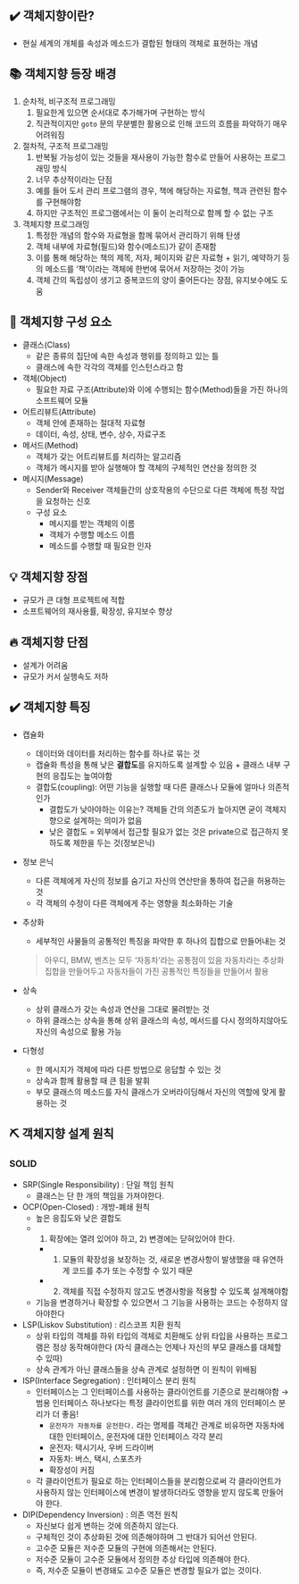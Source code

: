 ## ✔️ 객체지향이란?

- 현실 세계의 개체를 속성과 메소드가 결합된 형태의 객체로 표현하는 개념

## 📚 객체지향 등장 배경

1. 순차적, 비구조적 프로그래밍
    1. 필요한게 있으면 순서대로 추가해가며 구현하는 방식
    2. 직관적이지만 `goto` 문의 무분별한 활용으로 인해 코드의 흐름을 파악하기 매우 어려워짐
2. 절차적, 구조적 프로그래밍
    1. 반복될 가능성이 있는 것들을 재사용이 가능한 함수로 만들어 사용하는 프로그래밍 방식
    2. 너무 추상적이라는 단점
    3. 예를 들어 도서 관리 프로그램의 경우, 책에 해당하는 자료형, 책과 관련된 함수를 구현해야함
    4. 하지만 구조적인 프로그램에서는 이 둘이 논리적으로 함께 할 수 없는 구조
3. 객체지향 프로그래밍
    1. 특정한 개념의 함수와 자료형을 함께 묶어서 관리하기 위해 탄생
    2. 객체 내부에 자료형(필드)와 함수(메소드)가 같이 존재함
    3. 이를 통해 해당하는 책의 제목, 저자, 페이지와 같은 자료형 + 읽기, 예약하기 등의 메소드를 ‘책'이라는 객체에 한번에 묶어서 저장하는 것이 가능
    4. 객체 간의 독립성이 생기고 중복코드의 양이 줄어든다는 장점, 유지보수에도 도움

## 📂 객체지향 구성 요소

- 클래스(Class)
    - 같은 종류의 집단에 속한 속성과 행위를 정의하고 있는 틀
    - 클래스에 속한 각각의 객체를 인스턴스라고 함
- 객체(Object)
    - 필요한 자료 구조(Attribute)와 이에 수행되는 함수(Method)들을 가진 하나의 소프트웨어 모듈
- 어트리뷰트(Attribute)
    - 객체 안에 존재하는 절대적 자료형
    - 데이터, 속성, 상태, 변수, 상수, 자료구조
- 메서드(Method)
    - 객체가 갖는 어트리뷰트를 처리하는 알고리즘
    - 객체가 메시지를 받아 실행해야 할 객체의 구체적인 연산을 정의한 것
- 메시지(Message)
    - Sender와 Receiver 객체들간의 상호작용의 수단으로 다른 객체에 특정 작업을 요청하는 신호
    - 구성 요소
        - 메시지를 받는 객체의 이름
        - 객체가 수행할 메소드 이름
        - 메소드를 수행할 때 필요한 인자

## 💡 객체지향 장점

- 규모가 큰 대형 프로젝트에 적합
- 소프트웨어의 재사용률, 확장성, 유지보수 향상

## 🔥 객체지향 단점

- 설계가 어려움
- 규모가 커서 실행속도 저하

## ✔️ 객체지향 특징

- 캡슐화
    - 데이터와 데이터를 처리하는 함수를 하나로 묶는 것
    - 캡슐화 특성을 통해 낮은 **결합도**를 유지하도록 설계할 수 있음 + 클래스 내부 구현의 응집도는 높여야함
    - 결합도(coupling): 어떤 기능을 실행할 때 다른 클래스나 모듈에 얼마나 의존적인가
        - 결합도가 낮아야하는 이유는? 객체들 간의 의존도가 높아지면 굳이 객체지향으로 설계하는 의미가 없음
        - 낮은 결합도 = 외부에서 접근할 필요가 없는 것은 private으로 접근하지 못하도록 제한을 두는 것(정보은닉)
- 정보 은닉
    - 다른 객체에게 자신의 정보를 숨기고 자신의 연산만을 통하여 접근을 허용하는 것
    - 각 객체의 수정이 다른 객체에게 주는 영향을 최소화하는 기술
- 추상화
    - 세부적인 사물들의 공통적인 특징을 파악한 후 하나의 집합으로 만들어내는 것
    
    > 아우디, BMW, 벤츠는 모두 ‘자동차’라는 공통점이 있음
    자동차라는 추상화 집합을 만들어두고 자동차들이 가진 공통적인 특징들을 만들어서 활용
    > 
- 상속
    - 상위 클래스가 갖는 속성과 연산을 그대로 물려받는 것
    - 하위 클래스는 상속을 통해 상위 클래스의 속성, 메서드를 다시 정의하지않아도 자신의 속성으로 활용 가능
- 다형성
    - 한 메시지가 객체에 따라 다른 방법으로 응답할 수 있는 것
    - 상속과 함께 활용할 때 큰 힘을 발휘
    - 부모 클래스의 메소드를 자식 클래스가 오버라이딩해서 자신의 역할에 맞게 활용하는 것

## ⛏ 객체지향 설계 원칙

### SOLID

- SRP(Single Responsibility) : 단일 책임 원칙
    - 클래스는 단 한 개의 책임을 가져야한다.
- OCP(Open-Closed) : 개방-폐쇄 원칙
    - 높은 응집도와 낮은 결합도
    - 1) 확장에는 열려 있어야 하고, 2) 변경에는 닫혀있어야 한다.
        - 1) 모듈의 확장성을 보장하는 것, 새로운 변경사항이 발생했을 때 유연하게 코드를 추가 또는 수정할 수 있기 때문
        - 2) 객체를  직접 수정하지 않고도 변경사항을 적용할 수 있도록 설계해야함
    - 기능을 변경하거나 확장할 수 있으면서 그 기능을 사용하는 코드는 수정하지 않아야한다
- LSP(Liskov Substitution) : 리스코프 치환 원칙
    - 상위 타입의 객체를 하위 타입의 객체로 치환해도 상위 타입을 사용하는 프로그램은 정상 동작해야한다 (자식 클래스는 언제나 자신의 부모 클래스를 대체할 수 있따)
    - 상속 관계가 아닌 클래스들을 상속 관계로 설정하면 이 원칙이 위배됨
- ISP(Interface Segregation) : 인터페이스 분리 원칙
    - 인터페이스는 그 인터페이스를 사용하는 클라이언트를 기준으로 분리해야함 → 범용 인터페이스 하나보다는 특정 클라이언트를 위한 여러 개의 인터페이스 분리가 더 좋음!
        - `운전자가 자동차를 운전한다.` 라는 명제를 객체간 관계로 비유하면 자동차에 대한 인터페이스, 운전자에 대한 인터페이스 각각 분리
        - 운전자: 택시기사, 우버 드라이버
        - 자동차: 버스, 택시, 스포츠카
        - 확장성이 커짐
    - 각 클라이언트가 필요로 하는 인터페이스들을 분리함으로써 각 클라이언트가 사용하지 않는 인터페이스에 변경이 발생하더라도 영향을 받지 않도록 만들어야 한다.
- DIP(Dependency Inversion) : 의존 역전 원칙
    - 자신보다 쉽게 변하는 것에 의존하지 않는다.
    - 구체적인 것이 추상화된 것에 의존해야하며 그 반대가 되어선 안된다.
    - 고수준 모듈은 저수준 모듈의 구현에 의존해서는 안된다.
    - 저수준 모듈이 고수준 모듈에서 정의한 추상 타입에 의존해야 한다.
    - 즉, 저수준 모듈이 변경돼도 고수준 모듈은 변경할 필요가 없는 것이다.